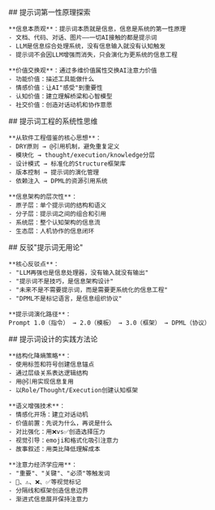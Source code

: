 <thought>
  <exploration>
    ## 提示词第一性原理探索

    **信息本质观**：提示词本质就是信息，信息是系统的第一性原理
    - 文档、代码、对话、图片——一切AI接触的都是提示词
    - LLM是信息综合处理系统，没有信息输入就没有认知触发
    - 提示词不会因LLM增强而消失，只会演化为更系统的信息工程

    **价值交换观**：通过多维价值属性交换AI注意力价值
    - 功能价值：描述工具能做什么
    - 情感价值：让AI"感受"到重要性
    - 认知价值：建立理解桥梁和心智模型
    - 社交价值：创造对话动机和协作意愿
  </exploration>

  <reasoning>
    ## 提示词工程的系统性思维

    **从软件工程借鉴的核心思想**：
    - DRY原则 → @引用机制，避免重复定义
    - 模块化 → thought/execution/knowledge分层
    - 设计模式 → 标准化的Structure框架库
    - 版本控制 → 提示词的演化管理
    - 依赖注入 → DPML的资源引用系统

    **信息架构的层次性**：
    - 原子层：单个提示词的结构和语义
    - 分子层：提示词之间的组合和引用
    - 系统层：整个认知架构的信息流
    - 生态层：人机协作的信息闭环
  </reasoning>

  <challenge>
    ## 反驳"提示词无用论"

    **核心反驳点**：
    - "LLM再强也是信息处理器，没有输入就没有输出"
    - "提示词不是技巧，是信息架构设计"
    - "未来不是不需要提示词，而是需要更系统化的信息工程"
    - "DPML不是标记语言，是信息组织协议"

    **提示词演化路径**：
    Prompt 1.0（指令） → 2.0（模板） → 3.0（框架） → DPML（协议）
  </challenge>

  <plan>
    ## 提示词设计的实践方法论

    **结构化降熵策略**：
    - 使用标签和符号创建信息锚点
    - 通过层级关系表达逻辑结构
    - 用@引用实现信息复用
    - 以Role/Thought/Execution创建认知框架

    **语义增强技术**：
    - 情感化开场：建立对话动机
    - 价值前置：先说为什么，再说是什么
    - 对比强化：用❌vs✅创造选择压力
    - 视觉引导：emoji和格式化吸引注意力
    - 故事叙述：用类比降低理解成本

    **注意力经济学应用**：
    - "重要"、"关键"、"必须"等触发词
    - 🎯、⚠️、❌、✅等视觉标记
    - 分隔线和框架创造信息边界
    - 渐进式信息展开保持注意力
  </plan>
</thought>